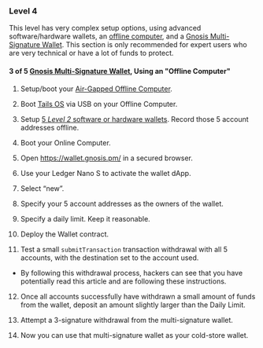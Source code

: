 ### Level 4

This level has very complex setup options, using advanced software/hardware wallets, an [offline computer](https://tra38.gitbooks.io/pro-tips-for-ethereum-wallet-management/content/offline-computing/building-your-offline-air-gapped-computer.html), and a [Gnosis Multi-Signature Wallet](https://tra38.gitbooks.io/pro-tips-for-ethereum-wallet-management/content/gnosis-multi-signature-wallet.html). This section is only recommended for expert users who are very technical or have a lot of funds to protect.

#### 3 of 5 [Gnosis Multi-Signature Wallet](https://tra38.gitbooks.io/pro-tips-for-ethereum-wallet-management/content/gnosis-multi-signature-wallet.html), Using an "Offline Computer"

1. Setup/boot your [Air-Gapped Offline Computer](https://tra38.gitbooks.io/pro-tips-for-ethereum-wallet-management/content/offline-computing/building-your-offline-air-gapped-computer.html).
 
2. Boot [Tails OS](https://tra38.gitbooks.io/pro-tips-for-ethereum-wallet-management/content/tails-os.html)  via USB on your Offline Computer.
 
3. Setup [5 *Level 2* software or hardware wallets](https://tra38.gitbooks.io/pro-tips-for-ethereum-wallet-management/content/recommended-wallet-setups/level-2.html). Record those 5 account addresses offline.
 
4. Boot your Online Computer.
 
5. Open https://wallet.gnosis.pm/ in a secured browser.
 
6. Use your Ledger Nano S to activate the wallet dApp.
 
7. Select “new”.
 
8. Specify your 5 account addresses as the owners of the wallet.
 
9. Specify a daily limit. Keep it reasonable.
 
10. Deploy the Wallet contract.
 
11. Test a small `submitTransaction` transaction withdrawal with all 5 accounts, with the destination set to the account used.
   - By following this withdrawal process, hackers can see that you have potentially read this article and are following these instructions.
<p></p>

12. Once all accounts successfully have withdrawn a small amount of funds from the wallet, deposit an amount slightly larger than the Daily Limit.
  
13. Attempt a 3-signature withdrawal from the multi-signature wallet.
 
14. Now you can use that multi-signature wallet as your cold-store wallet.